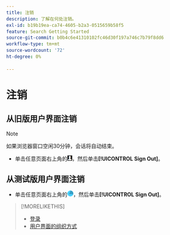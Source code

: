 ```yaml
---
title: 注销
description: 了解在何处注销。
exl-id: b19b19ea-ca74-4605-b2a3-0515659b58f5
feature: Search Getting Started
source-git-commit: b0b4c6e41310102fc46d30f197a746c7b79f8dd6
workflow-type: tm+mt
source-wordcount: '72'
ht-degree: 0%

---
```


# 注销

## 从旧版用户界面注销

>[!NOTE]
>
>如果浏览器窗口空闲30分钟，会话将自动结束。

* 单击任意页面右上角的![用户配置文件](/help/search-social-commerce/assets/user-profile.png "用户配置文件")，然后单击&#x200B;**[!UICONTROL Sign Out]**。

## 从测试版用户界面注销

* 单击任意页面右上角的![帐户](/help/search-social-commerce/assets/account.png "帐户")，然后单击&#x200B;**[!UICONTROL Sign Out]**。

>[!MORELIKETHIS]
>
>* [登录](sign-in.md)
>* [用户界面的组织方式](user-interface.md)
